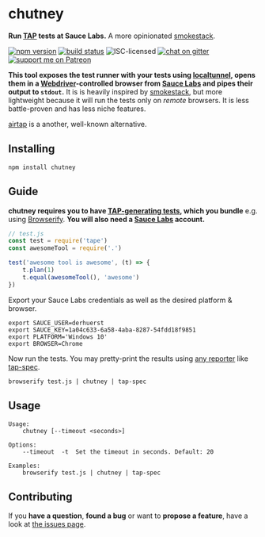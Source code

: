 # chutney

**Run [TAP](https://en.wikipedia.org/wiki/Test_Anything_Protocol) tests at Sauce Labs.** A more opinionated [smokestack](https://github.com/hughsk/smokestack).

[![npm version](https://img.shields.io/npm/v/chutney.svg)](https://www.npmjs.com/package/chutney)
[![build status](https://img.shields.io/codeship/9cea8f70-b28e-0135-65f0-768b43f5dae4/master.svg)](https://app.codeship.com/projects/258106)
![ISC-licensed](https://img.shields.io/github/license/derhuerst/chutney.svg)
[![chat on gitter](https://badges.gitter.im/derhuerst.svg)](https://gitter.im/derhuerst)
[![support me on Patreon](https://img.shields.io/badge/support%20me-on%20patreon-fa7664.svg)](https://patreon.com/derhuerst)

**This tool exposes the test runner with your tests using [localtunnel](https://github.com/localtunnel/localtunnel#readme), opens them in a [Webdriver](https://www.w3.org/TR/webdriver/)-controlled browser from [Sauce Labs](https://saucelabs.com/) and pipes their output to `stdout`.** It is is heavily inspired by [smokestack](https://github.com/hughsk/smokestack), but more lightweight because it will run the tests only on *remote* browsers. It is less battle-proven and has less niche features.

[airtap](https://github.com/airtap/airtap) is a another, well-known alternative.


## Installing

```shell
npm install chutney
```


## Guide

**chutney requires you to have [TAP-generating tests](https://en.wikipedia.org/wiki/Test_Anything_Protocol), which you bundle** e.g. using [Browserify](https://github.com/substack/node-browserify#readme). **You will also need a [Sauce Labs](https://saucelabs.com/) account.**

```js
// test.js
const test = require('tape')
const awesomeTool = require('.')

test('awesome tool is awesome', (t) => {
	t.plan(1)
	t.equal(awesomeTool(), 'awesome')
})
```

Export your Sauce Labs credentials as well as the desired platform & browser.

```shell
export SAUCE_USER=derhuerst
export SAUCE_KEY=1a04c633-6a58-4aba-8287-54fdd18f9851
export PLATFORM='Windows 10'
export BROWSER=Chrome
```

Now run the tests. You may pretty-print the results using [any reporter](https://github.com/substack/tape#pretty-reporters) like [tap-spec](https://github.com/scottcorgan/tap-spec#readme).

```shell
browserify test.js | chutney | tap-spec
```


## Usage

```
Usage:
    chutney [--timeout <seconds>]

Options:
    --timeout  -t  Set the timeout in seconds. Default: 20

Examples:
    browserify test.js | chutney | tap-spec
```


## Contributing

If you **have a question**, **found a bug** or want to **propose a feature**, have a look at [the issues page](https://github.com/derhuerst/location/issues).
